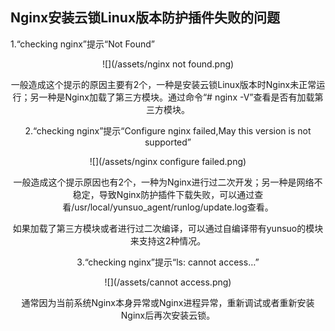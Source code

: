 ## Nginx安装云锁Linux版本防护插件失败的问题 

1.“checking nginx”提示“Not Found”

<center>![](/assets/nginx not found.png)

一般造成这个提示的原因主要有2个，一种是安装云锁Linux版本时Nginx未正常运行；另一种是Nginx加载了第三方模块。通过命令“# nginx -V”查看是否有加载第三方模块。

2.“checking nginx”提示“Configure nginx failed,May this version is not supported”

<center>![](/assets/nginx configure failed.png)

一般造成这个提示原因也有2个，一种为Nginx进行过二次开发；另一种是网络不稳定，导致Nginx防护插件下载失败，可以通过查看/usr/local/yunsuo_agent/runlog/update.log查看。

如果加载了第三方模块或者进行过二次编译，可以通过自编译带有yunsuo的模块来支持这2种情况。

3.“checking nginx”提示“ls: cannot access…”

<center>![](/assets/cannot access.png)

通常因为当前系统Nginx本身异常或Nginx进程异常，重新调试或者重新安装Nginx后再次安装云锁。